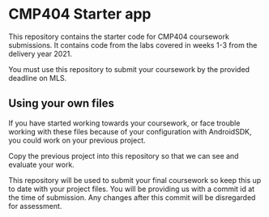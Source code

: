 # CMP404 Starter app
This repository contains the starter code for CMP404 coursework submissions. 
It contains code from the labs covered in weeks 1-3 from the delivery year 2021.

You must use this repository to submit your coursework by the provided deadline on MLS.


## Using your own files
If you have started working towards your coursework, or face trouble working with these files because of your configuration with AndroidSDK, you could work on your previous project.

Copy the previous project into this repository so that we can see and evaluate your work.

This repository will be used to submit your final coursework so keep this up to date with your project files. You will be providing us with a commit id at the time of submission. Any changes  after this commit will be disregarded for assessment. 